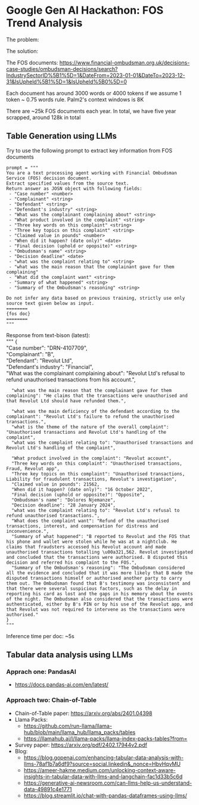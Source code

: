 # Google Gen AI Hackathon: FOS Trend Analysis

The problem:

The solution:

The FOS documents: https://www.financial-ombudsman.org.uk/decisions-case-studies/ombudsman-decisions/search?IndustrySectorID%5B1%5D=1&DateFrom=2023-01-01&DateTo=2023-12-31&IsUpheld%5B1%5D=1&IsUpheld%5B0%5D=0

Each document has around 3000 words or 4000 tokens if we assume 1 token ~ 0.75 words rule. 
Palm2's context windows is 8K

There are ~25k FOS documents each year. In total, we have five year scrapped, around 128k in total

## Table Generation using LLMs
Try to use the following prompt to extract key information from FOS documents

    prompt = """
    You are a text processing agent working with Financial Ombudsman Service (FOS) decision document.
    Extract specified values from the source text. 
    Return answer as JOSN object with following fields:
     - "Case number" <number>
     - "Complainant" <string>
     - "Defendant" <string>
     - "Defendant's industry" <string>
     - "What was the complainant complaining about" <string>
     - "What product involved in the complaint" <string>
     - "Three key words on this complaint" <string>
     - "Three key topics on this complaint" <string>
     - "Claimed value in pounds" <number> 
     - "When did it happen? (date only)" <date>
     - "Final decision (uphold or opopsite)" <string>
     - "Ombudsman's name" <string>
     - "Decision deadline" <date>
     - "what was the complaint relating to" <string>
     - "what was the main reason that the complainant gave for them complaining"
     - "What did the complaint want" <string>
     - "Summary of what happened" <string>
     - "Summary of the Ombudsman's reasoning" <string>

    Do not infer any data based on previous training, strictly use only source text given below as input.
    ========
    {fos doc}
    ========
    """


Response from text-bison (latest):  
    """
    {  
      "Case number": "DRN-4107709",  
      "Complainant": "B",  
      "Defendant": "Revolut Ltd",  
      "Defendant's industry": "Financial",  
      "What was the complainant complaining about": "Revolut Ltd's refusal to refund unauthorised transactions from his account.",  
      
      "what was the main reason that the complainant gave for them complaining": "He claims that the transactions were unauthorised and that Revolut Ltd should have refunded them.",  
      
      "what was the main deficiency of the defendant according to the complainant": "Revolut Ltd's failure to refund the unauthorised transactions.",  
      "what is the theme of the nature of the overall complaint": "Unauthorised transactions and Revolut Ltd's handling of the complaint",  
      "what was the complaint relating to": "Unauthorised transactions and Revolut Ltd's handling of the complaint",  
      
      "What product involved in the complaint": "Revolut account",  
      "Three key words on this complaint": "Unauthorised transactions, Fraud, Revolut app",  
      "Three key topics on this complaint": "Unauthorised transactions, Liability for fraudulent transactions, Revolut's investigation",  
      "Claimed value in pounds": 21562,  
      "When did it happen? (date only)": "16 October 2022",  
      "Final decision (uphold or opposite)": "Opposite",  
      "Ombudsman's name": "Dolores Njemanze",  
      "Decision deadline": "28 January 2024",  
      "what was the complaint relating to": "Revolut Ltd's refusal to refund unauthorised transactions.",  
      "What does the complaint want": "Refund of the unauthorised transactions, interest, and compensation for distress and inconvenience.",  
      "Summary of what happened": "B reported to Revolut and the FOS that his phone and wallet were stolen while he was at a nightclub. He claims that fraudsters accessed his Revolut account and made unauthorised transactions totalling \u00a321,562. Revolut investigated and concluded that the transactions were authorised. B disputed this decision and referred his complaint to the FOS.",  
      "Summary of the Ombudsman's reasoning": "The Ombudsman considered all the evidence and concluded that it was more likely that B made the disputed transactions himself or authorised another party to carry them out. The Ombudsman found that B's testimony was inconsistent and that there were several suspicious factors, such as the delay in reporting his card as lost and the gaps in his memory about the events of the night. The Ombudsman also considered that the transactions were authenticated, either by B's PIN or by his use of the Revolut app, and that Revolut was not required to intervene as the transactions were authorised."  
    }  
    """

Inference time per doc: ~5s

## Tabular data analysis using LLMs
### Apprach one: PandasAI
 * https://docs.pandas-ai.com/en/latest/

### Approach two: Chain-of-Table
 * Chain-of-Table paper: https://arxiv.org/abs/2401.04398
 * Llama Packs: 
   * https://github.com/run-llama/llama-hub/blob/main/llama_hub/llama_packs/tables
   * https://llamahub.ai/l/llama-packs/llama-index-packs-tables?from=
 * Survey paper: https://arxiv.org/pdf/2402.17944v2.pdf
 * Blog: 
   * https://blog.gopenai.com/enhancing-tabular-data-analysis-with-llms-78af1b7a6df9?source=social.linkedin&_nonce=HbvHqvMU
   * https://ameer-hakme.medium.com/unlocking-context-aware-insights-in-tabular-data-with-llms-and-langchain-fac1d33b5c6d
   * https://generative-ai-newsroom.com/can-llms-help-us-understand-data-49891c4e1771
   * https://blog.streamlit.io/chat-with-pandas-dataframes-using-llms/


 
